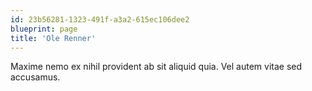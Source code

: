 ```yaml
---
id: 23b56281-1323-491f-a3a2-615ec106dee2
blueprint: page
title: 'Ole Renner'
---
```

Maxime nemo ex nihil provident ab sit aliquid quia. Vel autem vitae sed accusamus.